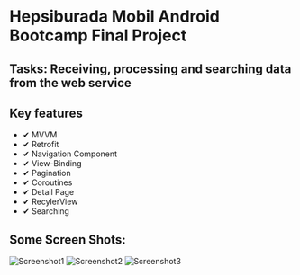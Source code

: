 # Hepsiburada Mobil Android Bootcamp Final Project

## Tasks: Receiving, processing and searching data from the web service

## Key features
 
 * ✔ MVVM
 * ✔ Retrofit
 * ✔ Navigation Component
 * ✔ View-Binding
 * ✔ Pagination
 * ✔ Coroutines
 * ✔ Detail Page
 * ✔ RecylerView
 * ✔ Searching
 
## Some Screen Shots:
![Screenshot1](https://user-images.githubusercontent.com/61592374/139590872-a11c39a6-90ff-44a3-aec9-7158aad3a92b.png)
![Screenshot2](https://user-images.githubusercontent.com/61592374/139591033-599a106d-3f99-4edb-bd27-70d4057267ab.png)
![Screenshot3](https://user-images.githubusercontent.com/61592374/139591058-9d51d91e-498a-4fe3-a959-e48c38fe3e34.png)

